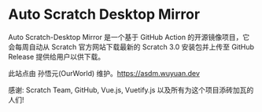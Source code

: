 # Auto Scratch Desktop Mirror 

Auto Scratch-Desktop Mirror 是一个基于 GitHub Action 的开源镜像项目，它会每周自动从 Scratch 官方网站下载最新的 Scratch 3.0 安装包并上传至 GitHub Release 提供给用户以供下载。


此站点由 孙悟元(OurWorld) 维护。https://asdm.wuyuan.dev


感谢: Scratch Team, GitHub, Vue.js, Vuetify.js 以及所有为这个项目添砖加瓦的人们!
